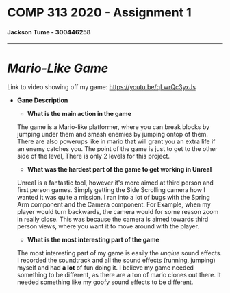# COMP 313 2020 - Assignment 1 
#### Jackson Tume - 300446258
---
# *Mario-Like Game*

Link to video showing off my game:
https://youtu.be/qLwrQc3yxJs

* **Gane Description**
  * **What is the main action in the game**
  
  The game is a Mario-like platformer, where you can break blocks by jumping under them and smash enemies by jumping ontop of them. There are also powerups like in mario that will   grant you an extra life if an enemy catches you. The point of the game is just to get to the other side of the level, There is only 2 levels for this project.
  * **What was the hardest part of the game to get working in Unreal**
  
  Unreal is a fantastic tool, however it's more aimed at third person and first person games. Simply getting the Side Scrolling camera how I wanted it was quite a mission. I ran     into a lot of bugs with the Spring Arm component and the Camera component. For Example, when my player would turn backwards, the camera would for some reason zoom in really       close. This was because the camera is aimed towards third person views, where you want it to move around with the player.
  * **What is the most interesting part of the game**
  
  The most interesting part of my game is easily the *unqiue* sound effects. I recorded the soundtrack and all the sound effects (running, jumping) myself and had **a lot** of fun   doing it. I believe my game needed something to be different, as there are a ton of mario clones out there. It needed something like my goofy sound effects to be different.

